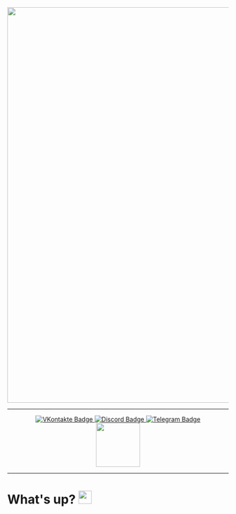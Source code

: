 <div id="header" align="center">
  <img src="https://cdn.discordapp.com/attachments/821278458696958014/1019267804807057459/sCaowip.gif" width="900"/>
</div>

____

<div id="badges" align="center">

  <a href="https://vk.com/red_strike_official">
    <img src="https://img.shields.io/badge/VKontakte-blue?style=for-the-badge&logo=vk&logoColor=white" alt="VKontakte Badge"/>
  </a>
  <a href="https://discordapp.com/users/542320599557472256">
    <img src="https://img.shields.io/badge/Discord-blue?style=for-the-badge&logo=discord&logoColor=white" alt="Discord Badge"/>
  </a>
  <a href="https://t.me/RedStrikeOfficial">
    <img src="https://img.shields.io/badge/Telegram-blue?style=for-the-badge&logo=telegram&logoColor=white" alt="Telegram Badge"/>
  </a>
</div>
<div align="center">
    <img src="https://komarev.com/ghpvc/?username=RedStrikeRF&style=flat-square&color=blue" width="100"alt=""/>
</div>

___

<h1>
  What's up?
  <img src="https://media.giphy.com/media/hvRJCLFzcasrR4ia7z/giphy.gif" width="30px"/>
</h1>